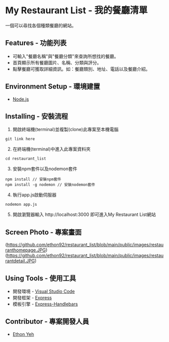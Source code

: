 # My Restaurant List - 我的餐廳清單

一個可以尋找各個種類餐廳的網站。

## Features - 功能列表

+ 可輸入"餐廳名稱"與"餐廳分類"來查詢所想找的餐廳。
+ 首頁顯示所有餐廳圖片、名稱、分類與評分。
+ 點擊餐廳可獲取詳細資訊。如：餐廳類別、地址、電話以及餐廳介紹。

## Environment Setup - 環境建置

+ [Node.js](https://nodejs.org/en/)

## Installing - 安裝流程

1. 開啟終端機(terminal)並複製(clone)此專案至本機電腦
```
git link here
```
2. 在終端機(terminal)中進入此專案資料夾
```
cd restaurant_list
```
3. 安裝npm套件以及nodemon套件
```
npm install // 安裝npm套件
npm install -g nodemon // 安裝nodemon套件
```
4. 執行app.js啟動伺服器
```
nodemon app.js
```
5. 開啟瀏覽器輸入 http://localhost:3000 即可進入My Restaurant List網站

## Screen Photo - 專案畫面

(https://github.com/ethon92/restaurant_list/blob/main/public/images/restauranthomepage.JPG)
(https://github.com/ethon92/restaurant_list/blob/main/public/images/restaurantdetail.JPG)

## Using Tools - 使用工具

+ 開發環境 - [Visual Studio Code](https://code.visualstudio.com/)
+ 開發框架 - [Express](http://expressjs.com/)
+ 模板引擎 - [Express-Handlebars](https://www.npmjs.com/package/express-handlebars)

## Contributor - 專案開發人員

+ [Ethon Yeh](https://github.com/ethon92)